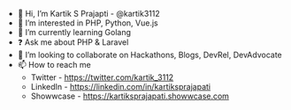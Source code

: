- 👋 Hi, I’m Kartik S Prajapti - @kartik3112
- 👀 I’m interested in PHP, Python, Vue.js
- 🌱 I’m currently learning Golang
- ❓  Ask me about PHP & Laravel
- 💞️ I’m looking to collaborate on Hackathons, Blogs, DevRel, DevAdvocate
- 📫 How to reach me
  - Twitter - https://twitter.com/kartik_3112
  - LinkedIn - https://linkedin.com/in/kartiksprajapati
  - Showwcase - https://kartiksprajapati.showwcase.com

<!---
kartik3112/kartik3112 is a ✨ special ✨ repository because its `README.md` (this file) appears on your GitHub profile.
You can click the Preview link to take a look at your changes.
--->
